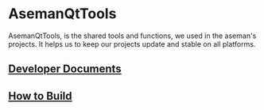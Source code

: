 # AsemanQtTools

AsemanQtTools, is the shared tools and functions, we used in the aseman's projects. It helps us to keep our projects update and stable on all platforms.

## [Developer Documents](documents/start.md)

## [How to Build](documents/gettingstarted.md)

